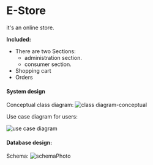 # E-Store
it's an online store.

**Included:**
- There are two Sections:
    - administration section.
    - consumer section.
- Shopping cart
- Orders

 #### System design
Conceptual class diagram:
![class diagram-conceptual](https://user-images.githubusercontent.com/74147044/180069122-7695530c-241d-4b06-8b4f-331e6decffa8.svg)


Use case diagram for users:

![use case diagram](https://user-images.githubusercontent.com/74147044/180069149-323e7650-fc30-4b9a-83d6-caa2f41b7490.svg)


 #### Database design:
Schema:
![schemaPhoto](https://user-images.githubusercontent.com/74147044/180069190-3377b7ad-51c6-4864-8fdb-7a29b02619c7.png)

